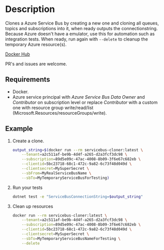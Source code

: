 # Description

Clones a Azure Service Bus by creating a new one and cloning all queues, topics and subscriptions into it, when ready outputs the connectionstring.
Because Azure doesn't have a emulator, use this for automation such as integration tests.
When ready, run again with `--delete` to cleanup the temporary Azure resource(s).

[Docker Hub](https://hub.docker.com/r/mvk0/servicebus-cloner)

PR's and issues are welcome.

## Requirements

- Docker.
- Azure service principal with _Azure Service Bus Data Owner_ and _Contributor_ on subscription level or replace _Contributor_ with a custom one with resource group write/read/list (Microsoft.Resources/resourceGroups/write).

## Example

1. Create a clone.

    ```bash
    output_string=$(docker run --rm servicebus-cloner:latest \
        --tenant=a2c511af-be9b-4d4f-a265-d2a3fcf3dc98 \
        --subscription=89d5e09c-47ac-4008-8b09-3f6e67c682eb \
        --clientid=5bc23718-68c1-472c-9a82-6c73f48d049d \
        --clientsecret=MySuperSecret \
        --sbFrom=MyRealServiceBusName \
        --sbTo=MyTemporaryServiceBusForTesting)
    ```

2. Run your tests

    ```bash
    dotnet test -e "ServiceBusConnectionString=$output_string"
    ```

3. Clean up resources

    ```bash
    docker run --rm servicebus-cloner:latest \
        --tenant=a2c511af-be9b-4d4f-a265-d2a3fcf3dc98 \
        --subscription=89d5e09c-47ac-4008-8b09-3f6e67c682eb \
        --clientid=5bc23718-68c1-472c-9a82-6c73f48d049d \
        --clientsecret=MySuperSecret \
        --sbTo=MyTemporaryServiceBusNameForTesting \
        --delete
    ```
